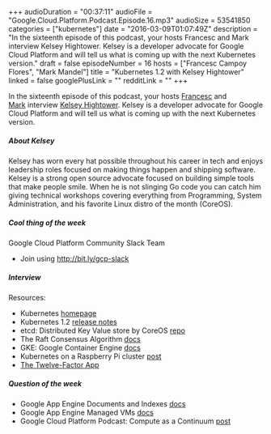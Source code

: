 +++
audioDuration = "00:37:11"
audioFile = "Google.Cloud.Platform.Podcast.Episode.16.mp3"
audioSize = 53541850
categories = ["kubernetes"]
date = "2016-03-09T01:07:49Z"
description = "In the sixteenth episode of this podcast, your hosts Francesc and Mark interview Kelsey Hightower. Kelsey is a developer advocate for Google Cloud Platform and will tell us what is coming up with the next Kubernetes version."
draft = false
episodeNumber = 16
hosts = ["Francesc Campoy Flores", "Mark Mandel"]
title = "Kubernetes 1.2 with Kelsey Hightower"
linked = false
googlePlusLink = ""
redditLink = ""
+++

In the sixteenth episode of this podcast, your hosts
[Francesc](http://twitter.com/francesc) and
[Mark](http://twitter.com/neurotic) interview
[Kelsey Hightower](https://twitter.com/kelseyhightower).
Kelsey is a developer advocate for Google Cloud Platform and will tell us
what is coming up with the next Kubernetes version.
<!--more-->

##### About Kelsey

Kelsey has worn every hat possible throughout his career in tech and enjoys
leadership roles focused on making things happen and shipping software.
Kelsey is a strong open source advocate focused on building simple tools that
make people smile. When he is not slinging Go code you can catch him giving
technical workshops covering everything from Programming, System
Administration, and his favorite Linux distro of the month (CoreOS).

##### Cool thing of the week

Google Cloud Platform Community Slack Team

- Join using http://bit.ly/gcp-slack

##### Interview

Resources:

- Kubernetes [homepage](http://kubernetes.io/)
- Kubernetes 1.2 [release notes](https://github.com/kubernetes/kubernetes/wiki/Release-1.2)
- etcd: Distributed Key Value store by CoreOS [repo](https://github.com/coreos/etcd)
- The Raft Consensus Algorithm [docs](https://raft.github.io/)
- GKE: Google Container Engine [docs](https://cloud.google.com/container-engine/)
- Kubernetes on a Raspberry Pi cluster [post](http://blog.kubernetes.io/2015/11/creating-a-Raspberry-Pi-cluster-running-Kubernetes-the-shopping-list-Part-1.html)
- [The Twelve-Factor App](http://12factor.net/)

##### Question of the week

- Google App Engine Documents and Indexes [docs](https://cloud.google.com/appengine/docs/python/search/)
- Google App Engine Managed VMs [docs](https://cloud.google.com/appengine/docs/managed-vms/)
- Google Cloud Platform Podcast: Compute as a Continuum [post](https://www.gcppodcast.com/post/episode-2-compute-as-a-continuum/)
